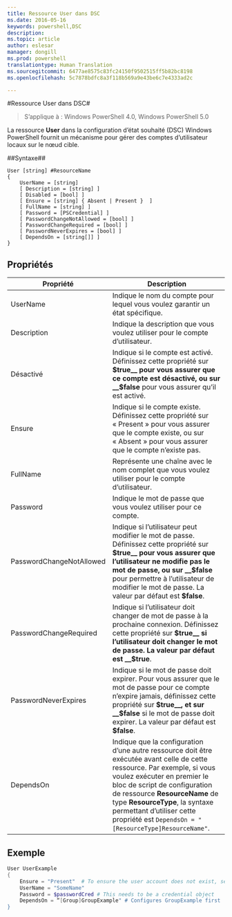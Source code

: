 ```yaml
---
title: Ressource User dans DSC
ms.date: 2016-05-16
keywords: powershell,DSC
description: 
ms.topic: article
author: eslesar
manager: dongill
ms.prod: powershell
translationtype: Human Translation
ms.sourcegitcommit: 6477ae8575c83fc24150f9502515ff5b82bc8198
ms.openlocfilehash: 5c7878bdfc8a3f118b569a9e43be6c7e4333ad2c

---
```


#Ressource User dans DSC#

 
>S’applique à : Windows PowerShell 4.0, Windows PowerShell 5.0


La ressource __User__ dans la configuration d’état souhaité (DSC) Windows PowerShell fournit un mécanisme pour gérer des comptes d’utilisateur locaux sur le nœud cible.


##Syntaxe##

```
User [string] #ResourceName
{
    UserName = [string]
    [ Description = [string] ]
    [ Disabled = [bool] ]
    [ Ensure = [string] { Absent | Present }  ]
    [ FullName = [string] ]
    [ Password = [PSCredential] ]
    [ PasswordChangeNotAllowed = [bool] ]
    [ PasswordChangeRequired = [bool] ]
    [ PasswordNeverExpires = [bool] ]
    [ DependsOn = [string[]] ]
}
```

## Propriétés
|  Propriété  |  Description   | 
|---|---| 
| UserName| Indique le nom du compte pour lequel vous voulez garantir un état spécifique.| 
| Description| Indique la description que vous voulez utiliser pour le compte d’utilisateur.| 
| Désactivé| Indique si le compte est activé. Définissez cette propriété sur __$true__ pour vous assurer que ce compte est désactivé, ou sur __$false__ pour vous assurer qu’il est activé.| 
| Ensure| Indique si le compte existe. Définissez cette propriété sur « Present » pour vous assurer que le compte existe, ou sur « Absent » pour vous assurer que le compte n’existe pas.| 
| FullName| Représente une chaîne avec le nom complet que vous voulez utiliser pour le compte d’utilisateur.| 
| Password| Indique le mot de passe que vous voulez utiliser pour ce compte. | 
| PasswordChangeNotAllowed| Indique si l’utilisateur peut modifier le mot de passe. Définissez cette propriété sur __$true__ pour vous assurer que l’utilisateur ne modifie pas le mot de passe, ou sur __$false__ pour permettre à l’utilisateur de modifier le mot de passe. La valeur par défaut est __$false__.| 
| PasswordChangeRequired| Indique si l’utilisateur doit changer de mot de passe à la prochaine connexion. Définissez cette propriété sur __$true__ si l’utilisateur doit changer le mot de passe. La valeur par défaut est __$true__.| 
| PasswordNeverExpires| Indique si le mot de passe doit expirer. Pour vous assurer que le mot de passe pour ce compte n’expire jamais, définissez cette propriété sur __$true__, et sur __$false__ si le mot de passe doit expirer. La valeur par défaut est __$false__.| 
| DependsOn | Indique que la configuration d’une autre ressource doit être exécutée avant celle de cette ressource. Par exemple, si vous voulez exécuter en premier le bloc de script de configuration de ressource __ResourceName__ de type __ResourceType__, la syntaxe permettant d’utiliser cette propriété est `DependsOn = "[ResourceType]ResourceName"`.| 

## Exemple

```powershell
User UserExample
{
    Ensure = "Present"  # To ensure the user account does not exist, set Ensure to "Absent"
    UserName = "SomeName"
    Password = $passwordCred # This needs to be a credential object
    DependsOn = “[Group]GroupExample" # Configures GroupExample first
}
```




<!--HONumber=Aug16_HO3-->


